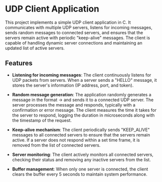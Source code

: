 # UDP Client Application

This project implements a simple UDP client application in C. It communicates with multiple UDP servers, listens for incoming messages, sends random messages to connected servers, and ensures that the servers remain active with periodic "keep-alive" messages. The client is capable of handling dynamic server connections and maintaining an updated list of active servers.

## Features

- **Listening for incoming messages**: The client continuously listens for UDP packets from servers. When a server sends a "HELLO" message, it stores the server's information (IP address, port, and token).

- **Random message generation**: The application randomly generates a message in the format <Token>-><Random Message> and sends it to a connected UDP server. The server processes the message and responds, typically with a confirmation or error message. The client measures the time it takes for the server to respond, logging the duration in microseconds along with the timestamp of the request.

- **Keep-alive mechanism**: The client periodically sends "KEEP_ALIVE" messages to all connected servers to ensure that the servers remain active. If a server does not respond within a set time frame, it is removed from the list of connected servers.

- **Server monitoring**: The client actively monitors all connected servers, checking their status and removing any inactive servers from the list.

- **Buffer management**: When only one server is connected, the client clears the buffer every 5 seconds to maintain system performance.



